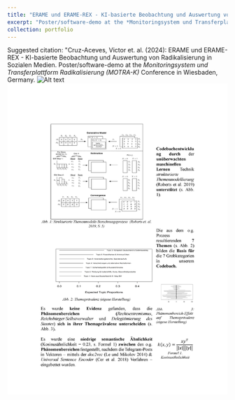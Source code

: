 ```yaml
---
title: "ERAME und ERAME-REX - KI-basierte Beobachtung und Auswertung von Radikalisierung in Sozialen Medien"
excerpt: "Poster/software-demo at the *Monitoringsystem und Transferplattform Radikalisierung* [*(MOTRA-K) Conference*](https://www.motra.info/motra-k-2024/) in Wiesbaden, Germany; 2024<br/><img src='../images/v2_s_MOTRA-K-Poster_geschw%C3%A4rzt.jpg' width='120' /> <img src='../images/Victor_poster_1S.jpg' width='120' />"
collection: portfolio
---
```

Suggested citation: "Cruz-Aceves, Victor et. al. (2024): ERAME und ERAME-REX - KI-basierte Beobachtung und Auswertung von Radikalisierung in Sozialen Medien. Poster/software-demo at the *Monitoringsystem und Transferplattform Radikalisierung (MOTRA-K)* Conference in Wiesbaden, Germany.
![Alt text](../images/v2_s_MOTRA-K-Poster_geschw%C3%A4rzt.jpg)
![Alt text](../images/Victor_poster_1S.jpg)

